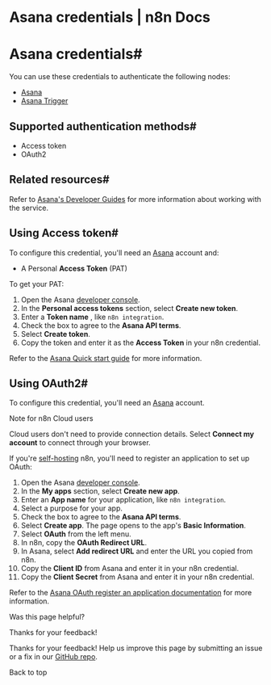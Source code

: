 # Asana credentials | n8n Docs

[ ](https://github.com/n8n-io/n8n-docs/edit/main/docs/integrations/builtin/credentials/asana.md "Edit this page")

# Asana credentials#

You can use these credentials to authenticate the following nodes:

  * [Asana](../../app-nodes/n8n-nodes-base.asana/)
  * [Asana Trigger](../../trigger-nodes/n8n-nodes-base.asanatrigger/)

## Supported authentication methods#

  * Access token
  * OAuth2

## Related resources#

Refer to [Asana's Developer Guides](https://developers.asana.com/docs/overview) for more information about working with the service.

## Using Access token#

To configure this credential, you'll need an [Asana](https://asana.com/) account and:

  * A Personal **Access Token** (PAT)

To get your PAT:

  1. Open the Asana [developer console](https://app.asana.com/0/my-apps).
  2. In the **Personal access tokens** section, select **Create new token**.
  3. Enter a **Token name** , like `n8n integration`.
  4. Check the box to agree to the **Asana API terms**.
  5. Select **Create token**.
  6. Copy the token and enter it as the **Access Token** in your n8n credential.

Refer to the [Asana Quick start guide](https://developers.asana.com/docs/quick-start#setup) for more information.

## Using OAuth2#

To configure this credential, you'll need an [Asana](https://asana.com/) account.

Note for n8n Cloud users

Cloud users don't need to provide connection details. Select **Connect my account** to connect through your browser.

If you're [self-hosting](../../../../hosting/) n8n, you'll need to register an application to set up OAuth:

  1. Open the Asana [developer console](https://app.asana.com/0/my-apps).
  2. In the **My apps** section, select **Create new app**.
  3. Enter an **App name** for your application, like `n8n integration`.
  4. Select a purpose for your app.
  5. Check the box to agree to the **Asana API terms**.
  6. Select **Create app**. The page opens to the app's **Basic Information**.
  7. Select **OAuth** from the left menu.
  8. In n8n, copy the **OAuth Redirect URL**.
  9. In Asana, select **Add redirect URL** and enter the URL you copied from n8n.
  10. Copy the **Client ID** from Asana and enter it in your n8n credential.
  11. Copy the **Client Secret** from Asana and enter it in your n8n credential.

Refer to the [Asana OAuth register an application documentation](https://developers.asana.com/docs/oauth#register-an-application) for more information.

Was this page helpful? 

Thanks for your feedback! 

Thanks for your feedback! Help us improve this page by submitting an issue or a fix in our [GitHub repo](https://github.com/n8n-io/n8n-docs). 

Back to top